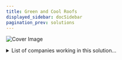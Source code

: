 ```yaml
---
title: Green and Cool Roofs
displayed_sidebar: docSidebar
pagination_prev: solutions
---
```


![Cover Image](../static/img/green-roofing.png)

<details>
        <summary>List of companies working in this solution...</summary>
         <em>Note: this is an experimental AI feature. Accuracy and completeness are a work in progress</em>
        <div>
            <ul>
             
                <li><a href="https://iglcoatings.com">Igl Coatings</a></li>
            
            </ul>
        </div>
        </details>


:::note job openings
  #### [View open jobs in this Solution](https://climatebase.org/jobs?l=&q=&drawdown_solutions=Green+and+Cool+Roofs)
:::

## Overview

Green and cool roofs are innovative strategies to combat climate change by mitigating the urban heat island effect and reducing energy consumption. Green roofs are adorned with vegetation, while cool roofs are coated with reflective materials, helping to curb heat absorption and enhancing energy efficiency.

## Progress Made:

 - **Modular green roofs** - these are pre-vegetated green roofs that can be easily installed on a building. 

 - **Living roofs** - green roofs that have a layer of soil and vegetation that is alive and growing.

 - **Companies and organizations** - Green Roofs for Healthy Cities, the Green Roof Infrastructure Services group, and the Living Roof Company.

## Lessons Learned

Insights from the development and application of green and cool roofs include:

1. **Urban Heat Island Mitigation**: These roofs aid in reducing cooling energy demand by 20-40%, mitigating the urban heat island effect.
2. **Stormwater Management**: They also assist in decreasing stormwater runoff, lessening sewer system strain and flood risks.
3. **Air Quality Improvement**: Green roofs and cool roofs can trap pollutants and offer urban green spaces for enhanced air quality.
4. **Implementation Challenges**: Considerations like building codes, costs, and maintenance are crucial during project planning.
5. **Leading Entities**: Prominent organizations driving green and cool roofs are the International Green Roof Association, Cool Roof Rating Council, and Green Roofs for Healthy Cities.

## Challenges Ahead

The International Energy Agency emphasizes the need for substantial growth in solar energy installations to meet climate targets. Challenges in the solar thermal sector include:

1. **Enhancing Efficiency**: Solar thermal technology must become more efficient, with higher energy conversion rates.
2. **Cost Reduction**: Solar thermal costs need to be lowered, approaching competitiveness with other heating technologies.
3. **Scaling Up Capacity**: Dramatic increase in installed capacity is essential to meet climate goals.
4. **Market Share Growth**: The solar thermal industry requires a larger portion of the heating and cooling market.

Several key players actively involved in the solar thermal sector include the Solar Heating and Cooling Programme of the International Renewable Energy Agency (IRENA), the Solar Energy Industries Association (SEIA), the Solar Thermal World Council (STWC), and the International Solar Energy Society (ISES).

## Best Path Forward

To drive the continued development and adoption of green and cool roofs, the following steps are vital:

1. **Public Awareness**: Education about the benefits of these roofs is crucial.
2. **Incentives**: Providing incentives for residential and commercial installations is essential.
3. **Continuous Improvement**: Ongoing enhancement of technology is necessary.

Leading organizations in this field include the Cool Roof Rating Council (CRRC) and the U.S. Green Building Council (USGBC), both contributing to energy-efficient roofing practices. Cities like San Francisco, Chicago, and New York City have implemented ordinances and initiatives to promote green and cool roofs.

The rising adoption of green and cool roofs can be attributed to increased climate change awareness, accompanied by improved technology and available incentives.